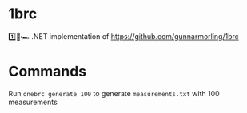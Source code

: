 # 1brc
1️⃣🐝🏎️ .NET implementation of https://github.com/gunnarmorling/1brc

# Commands
Run 
`onebrc generate 100`
to generate `measurements.txt` with 100 measurements
